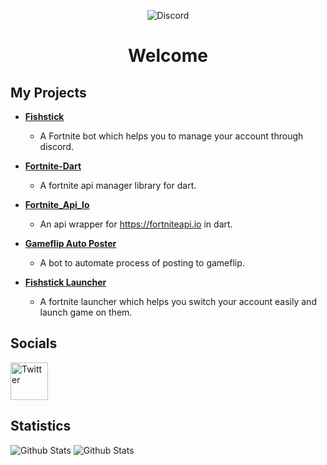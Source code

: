 <div align="center">

![Discord](https://discord.c99.nl/widget/theme-3/727224012912197652.png)

# Welcome

</div>

## My Projects
* **[Fishstick](https://discord.gg/fishstick)**
  * A Fortnite bot which helps you to manage your account through discord.

* **[Fortnite-Dart](https://github.com/vanxh/fortnite-dart)**
  * A fortnite api manager library for dart.

* **[Fortnite_Api_Io](https://github.com/vanxh/fortnite_api_io)**
  * An api wrapper for https://fortniteapi.io in dart.

* **[Gameflip Auto Poster](https://github.com/vanxh/Gameflip-Auto-Poster)**
  * A bot to automate process of posting to gameflip.

* **[Fishstick Launcher](https://github.com/vanxh/Fishstick-Launcher)**
  * A fortnite launcher which helps you switch your account easily and launch game on them.

## Socials
<a href="https://twitter.com/Vanxhh">
        <img src="https://cdn2.iconfinder.com/data/icons/black-white-social-media/32/twitter_online_social_media-512.png" height="60px" draggable="false" alt="Twitter"/>
    </a>
   
</br>
<p align="left">
</a> 
</p>

## Statistics
<img src="https://github-readme-stats.vercel.app/api/top-langs/?username=vanxh&layout=compact" alt="Github Stats"/>
<img src="https://github-readme-stats.vercel.app/api?username=vanxh&show_icons=true&theme=dark&count_private=true" alt="Github Stats"/>
